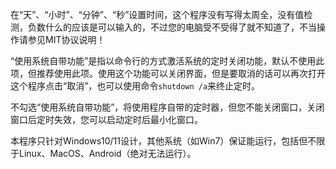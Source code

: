 在“天”、“小时”、“分钟”、“秒”设置时间，这个程序没有写得太周全，没有值检测，负数什么的应该是可以输入的，不过您的电脑受不受得了就不知道了，不当操作请参见MIT协议说明！

“使用系统自带功能”是指以命令行的方式激活系统的定时关闭功能，默认不使用此项，但推荐使用此项。使用这个功能可以关闭界面，但是要取消的话可以再次打开这个程序点击“取消”，也可以使用命令`shutdown /a`来终止定时。

不勾选“使用系统自带功能”，将使用程序自带的定时器，但您不能关闭窗口，关闭窗口后定时失效，您可以启动定时后最小化窗口。

本程序只针对Windows10/11设计，其他系统（如Win7）保证能运行，包括但不限于Linux、MacOS、Android（绝对无法运行）。